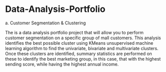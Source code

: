 # Data-Analysis-Portfolio
a. Customer Segmentation & Clustering

The is a data analysis portfolio project that will allow you to perform customer segmentation on a specific group of mall customers. 
This analysis identifies the best possible cluster using KMeans unsupervised machine learning algorithm to find the univariate, 
bivariate and multivariate clusters.  Once these clusters are identified, summary statistics are performed on these to identify the best 
marketing group, in this case, that with the highest sending score, while having the highest annual income. 
